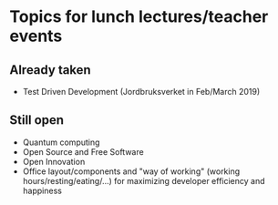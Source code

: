 # Topics for lunch lectures/teacher events
## Already taken
- Test Driven Development (Jordbruksverket in Feb/March 2019)

## Still open
- Quantum computing
- Open Source and Free Software
- Open Innovation
- Office layout/components and "way of working" (working hours/resting/eating/...) for maximizing developer efficiency and happiness
